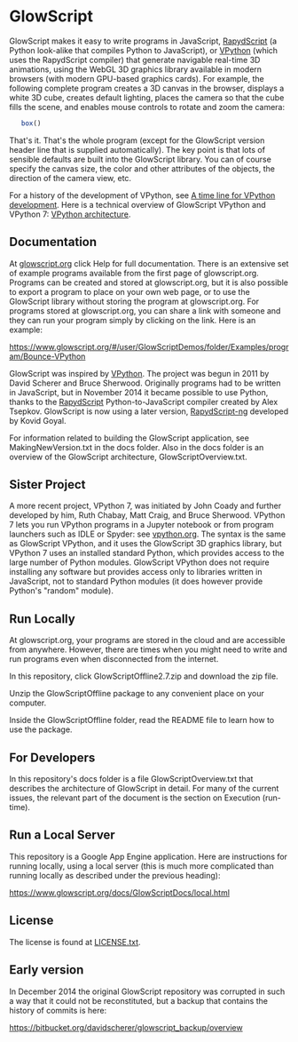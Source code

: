 GlowScript
==========
GlowScript makes it easy to write programs in JavaScript, [RapydScript](https://github.com/kovidgoyal/rapydscript-ng) (a Python look-alike that compiles Python to JavaScript), or [VPython](http://vpython.org) (which uses the RapydScript compiler) that generate navigable real-time 3D animations, using the WebGL 3D graphics library available in modern browsers (with modern GPU-based graphics cards). For example, the following complete program creates a 3D canvas in the browser, displays a white 3D cube, creates default lighting, places the camera so that the cube fills the scene, and enables mouse controls to rotate and zoom the camera:

```javascript
   box()
```

That's it. That's the whole program (except for the GlowScript version header line that is supplied automatically). The key point is that lots of sensible defaults are built into the GlowScript library. You can of course specify the canvas size, the color and other attributes of the objects, the direction of the camera view, etc.

For a history of the development of VPython, see [A time line for VPython development](https://brucesherwood.net/?p=136). Here is a technical overview of GlowScript VPython and VPython 7: [VPython architecture](https://vpython.org/contents/VPythonArchitecture.pdf).

Documentation
-------------
At [glowscript.org](http://glowscript.org) click Help for full documentation. There is an extensive set of example programs available from the first page of glowscript.org. Programs can be created and stored at glowscript.org, but it is also possible to export a program to place on your own web page, or to use the GlowScript library without storing the program at glowscript.org. For programs stored at glowscript.org, you can share a link with someone and they can run your program simply by clicking on the link. Here is an example:

   https://www.glowscript.org/#/user/GlowScriptDemos/folder/Examples/program/Bounce-VPython

GlowScript was inspired by [VPython](http://vpython.org). The project was begun in 2011 by David Scherer and Bruce Sherwood. Originally programs had to be written in JavaScript, but in November 2014 it became possible to use Python, thanks to the [RapydScript](https://github.com/atsepkov/RapydScript) Python-to-JavaScript compiler created by Alex Tsepkov. GlowScript is now using a later version, [RapydScript-ng](https://github.com/kovidgoyal/rapydscript-ng) developed by Kovid Goyal.

For information related to building the GlowScript application, see MakingNewVersion.txt in the docs folder. Also in the docs folder is an overview of the GlowScript architecture, GlowScriptOverview.txt.

Sister Project
--------------
A more recent project, VPython 7, was initiated by John Coady and further developed by him, Ruth Chabay, Matt Craig, and Bruce Sherwood. VPython 7 lets you run VPython programs in a Jupyter notebook or from program launchers such as IDLE or Spyder: see [vpython.org](https://vpython.org). The syntax is the same as GlowScript VPython, and it uses the GlowScript 3D graphics library, but VPython 7 uses an installed standard Python, which provides access to the large number of Python modules. GlowScript VPython does not require installing any software but provides access only to libraries written in JavaScript, not to standard Python modules (it does however provide Python's "random" module).
 
Run Locally
------------------
At glowscript.org, your programs are stored in the cloud and are accessible from anywhere. However, there are times when you might need to write and run programs even when disconnected from the internet.

In this repository, click GlowScriptOffline2.7.zip and download the zip file.

Unzip the GlowScriptOffline package to any convenient place on your computer.

Inside the GlowScriptOffline folder, read the README file to learn how to use the package. 

For Developers
--------------
In this repository's docs folder is a file GlowScriptOverview.txt that describes the architecture of GlowScript in detail. For many of the current issues, the relevant part of the document is the section on Execution (run-time).
 
Run a Local Server
------------------
This repository is a Google App Engine application. Here are instructions for running locally, using a local server (this is much more complicated than running locally as described under the previous heading):

   https://www.glowscript.org/docs/GlowScriptDocs/local.html

License
-------
The license is found at [LICENSE.txt](https://github.com/BruceSherwood/glowscript/blob/master/LICENSE.txt).

Early version
------------------------------------------------------------------------------
In December 2014 the original GlowScript repository was corrupted in such a way that it could not be reconstituted, but a backup that contains the history of commits is here:

   https://bitbucket.org/davidscherer/glowscript_backup/overview
